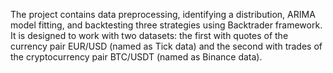 The project contains data preprocessing, identifying a distribution, ARIMA model fitting, and backtesting three strategies using Backtrader framework. It is designed to work with two datasets: the first with quotes of the currency pair EUR/USD (named as Tick data) and the second with trades of the cryptocurrency pair BTC/USDT (named as Binance data).
